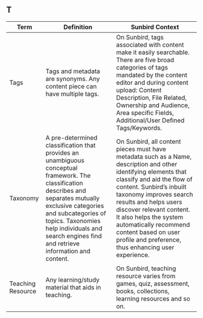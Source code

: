 ## T 

Term | Definition |Sunbird Context
-----|------------|-----------------
Tags  |Tags and metadata are synonyms. Any content piece can have multiple tags.  |On Sunbird, tags associated with content make it easily searchable. There are five broad categories of tags mandated by the content editor and during content upload: Content Description, File Related, Ownership and Audience, Area specific Fields, Additional/User Defined Tags/Keywords.
Taxonomy  |A pre-determined classification that provides an unambiguous conceptual framework. The classification describes and separates mutually exclusive categories and subcategories of topics. Taxonomies help individuals and search engines find and retrieve information and content.  |On Sunbird, all content pieces must have metadata such as a Name, description and other identifying elements that classify and aid the flow of content. Sunbird’s inbuilt taxonomy improves search results and helps users discover relevant content. It also helps the system automatically recommend content based on user profile and preference, thus enhancing user experience. 
Teaching Resource |Any learning/study material that aids in teaching.   |On Sunbird, teaching resource varies from games, quiz, assessment, books, collections, learning resources and so on.
